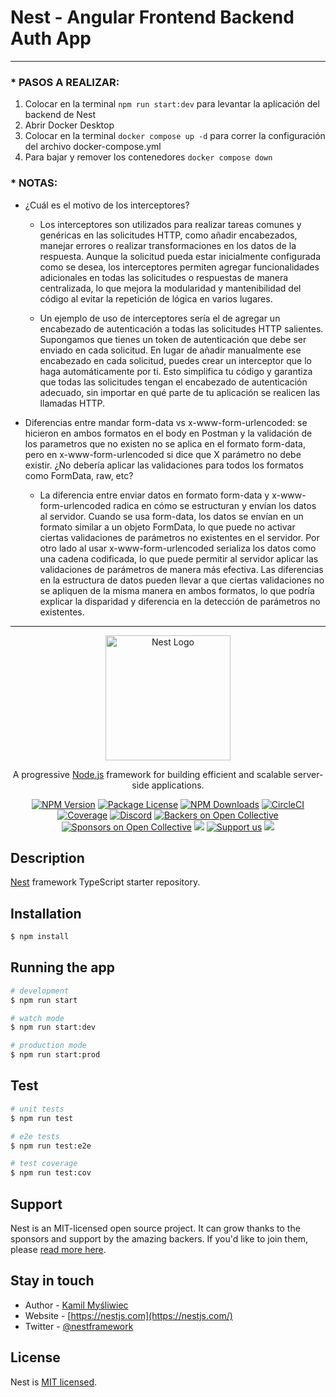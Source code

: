 # Nest - Angular Frontend Backend Auth App

---

### \* PASOS A REALIZAR:

1. Colocar en la terminal `npm run start:dev` para levantar la aplicación del backend de Nest
2. Abrir Docker Desktop
3. Colocar en la terminal `docker compose up -d` para correr la configuración del archivo docker-compose.yml
4. Para bajar y remover los contenedores `docker compose down`

### \* NOTAS:

- ¿Cuál es el motivo de los interceptores?

  - Los interceptores son utilizados para realizar tareas comunes y genéricas en las solicitudes HTTP, como añadir encabezados, manejar errores o realizar transformaciones en los datos de la respuesta. Aunque la solicitud pueda estar inicialmente configurada como se desea, los interceptores permiten agregar funcionalidades adicionales en todas las solicitudes o respuestas de manera centralizada, lo que mejora la modularidad y mantenibilidad del código al evitar la repetición de lógica en varios lugares.

  - Un ejemplo de uso de interceptores sería el de agregar un encabezado de autenticación a todas las solicitudes HTTP salientes. Supongamos que tienes un token de autenticación que debe ser enviado en cada solicitud. En lugar de añadir manualmente ese encabezado en cada solicitud, puedes crear un interceptor que lo haga automáticamente por ti. Esto simplifica tu código y garantiza que todas las solicitudes tengan el encabezado de autenticación adecuado, sin importar en qué parte de tu aplicación se realicen las llamadas HTTP.

- Diferencias entre mandar form-data vs x-www-form-urlencoded: se hicieron en ambos formatos en el body en Postman y la validación de los parametros que no existen no se aplica en el formato form-data, pero en x-www-form-urlencoded si dice que X parámetro no debe existir. ¿No debería aplicar las validaciones para todos los formatos como FormData, raw, etc?

  - La diferencia entre enviar datos en formato form-data y x-www-form-urlencoded radica en cómo se estructuran y envían los datos al servidor. Cuando se usa form-data, los datos se envían en un formato similar a un objeto FormData, lo que puede no activar ciertas validaciones de parámetros no existentes en el servidor. Por otro lado al usar x-www-form-urlencoded serializa los datos como una cadena codificada, lo que puede permitir al servidor aplicar las validaciones de parámetros de manera más efectiva. Las diferencias en la estructura de datos pueden llevar a que ciertas validaciones no se apliquen de la misma manera en ambos formatos, lo que podría explicar la disparidad y diferencia en la detección de parámetros no existentes.

---

<p align="center">
  <a href="http://nestjs.com/" target="blank"><img src="https://nestjs.com/img/logo-small.svg" width="200" alt="Nest Logo" /></a>
</p>

[circleci-image]: https://img.shields.io/circleci/build/github/nestjs/nest/master?token=abc123def456
[circleci-url]: https://circleci.com/gh/nestjs/nest

  <p align="center">A progressive <a href="http://nodejs.org" target="_blank">Node.js</a> framework for building efficient and scalable server-side applications.</p>
    <p align="center">
<a href="https://www.npmjs.com/~nestjscore" target="_blank"><img src="https://img.shields.io/npm/v/@nestjs/core.svg" alt="NPM Version" /></a>
<a href="https://www.npmjs.com/~nestjscore" target="_blank"><img src="https://img.shields.io/npm/l/@nestjs/core.svg" alt="Package License" /></a>
<a href="https://www.npmjs.com/~nestjscore" target="_blank"><img src="https://img.shields.io/npm/dm/@nestjs/common.svg" alt="NPM Downloads" /></a>
<a href="https://circleci.com/gh/nestjs/nest" target="_blank"><img src="https://img.shields.io/circleci/build/github/nestjs/nest/master" alt="CircleCI" /></a>
<a href="https://coveralls.io/github/nestjs/nest?branch=master" target="_blank"><img src="https://coveralls.io/repos/github/nestjs/nest/badge.svg?branch=master#9" alt="Coverage" /></a>
<a href="https://discord.gg/G7Qnnhy" target="_blank"><img src="https://img.shields.io/badge/discord-online-brightgreen.svg" alt="Discord"/></a>
<a href="https://opencollective.com/nest#backer" target="_blank"><img src="https://opencollective.com/nest/backers/badge.svg" alt="Backers on Open Collective" /></a>
<a href="https://opencollective.com/nest#sponsor" target="_blank"><img src="https://opencollective.com/nest/sponsors/badge.svg" alt="Sponsors on Open Collective" /></a>
  <a href="https://paypal.me/kamilmysliwiec" target="_blank"><img src="https://img.shields.io/badge/Donate-PayPal-ff3f59.svg"/></a>
    <a href="https://opencollective.com/nest#sponsor"  target="_blank"><img src="https://img.shields.io/badge/Support%20us-Open%20Collective-41B883.svg" alt="Support us"></a>
  <a href="https://twitter.com/nestframework" target="_blank"><img src="https://img.shields.io/twitter/follow/nestframework.svg?style=social&label=Follow"></a>
</p>
  <!--[![Backers on Open Collective](https://opencollective.com/nest/backers/badge.svg)](https://opencollective.com/nest#backer)
  [![Sponsors on Open Collective](https://opencollective.com/nest/sponsors/badge.svg)](https://opencollective.com/nest#sponsor)-->

## Description

[Nest](https://github.com/nestjs/nest) framework TypeScript starter repository.

## Installation

```bash
$ npm install
```

## Running the app

```bash
# development
$ npm run start

# watch mode
$ npm run start:dev

# production mode
$ npm run start:prod
```

## Test

```bash
# unit tests
$ npm run test

# e2e tests
$ npm run test:e2e

# test coverage
$ npm run test:cov
```

## Support

Nest is an MIT-licensed open source project. It can grow thanks to the sponsors and support by the amazing backers. If you'd like to join them, please [read more here](https://docs.nestjs.com/support).

## Stay in touch

- Author - [Kamil Myśliwiec](https://kamilmysliwiec.com)
- Website - [https://nestjs.com](https://nestjs.com/)
- Twitter - [@nestframework](https://twitter.com/nestframework)

## License

Nest is [MIT licensed](LICENSE).
